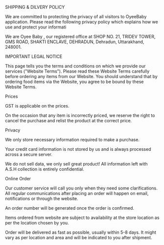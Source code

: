 SHIPPING & DILVERY POLICY

We are committed to protecting the privacy of all visitors to OyeeBaby application. Please read the following privacy policy which explains how we use and protect your informati

We are Oyee Baby , our registered office at SHOP NO. 21, TRIDEV TOWER, GMS ROAD, SHAKTI
ENCLAVE, DEHRADUN, Dehradun, Uttarakhand, 248001.

IMPORTANT LEGAL NOTICE

This page tells you the terms and conditions on which we provide our services ("Website Terms"). Please read these Website Terms carefully before ordering any items from our Website. You should understand that by ordering food items via the Website, you agree to be bound by these Website Terms.

Prices

GST is applicable on the prices.

On the occasion that any item is incorrectly priced, we reserve the right to cancel the purchase and relist the product at the correct price.

Privacy

We only store necessary information required to make a purchase.

Your credit card information is not stored by us and is always processed across a secure server.

We do not sell data, we only sell great product! All information left with A.S.H collection is entirely confidential.

Online Order

Our customer service will call you only when they need some clarifications. All regular communications after placing an order will happen on email, notifications or through the website.

An order number will be generated once the order is confirmed.

Items ordered from website are subject to availability at the store location as per the location chosen by you.

Order will be delivered as fast as possible, usually within 5-8 days. It might vary as per location and area and will be indicated to you after shipment.
